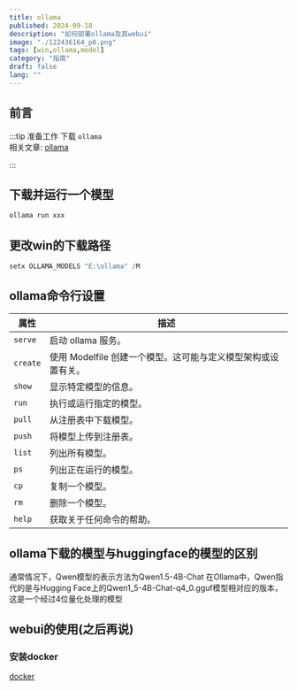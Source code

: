 ```yaml
---
title: ollama
published: 2024-09-18
description: "如何部署ollama及其webui"
image: "./122436164_p0.png"
tags: [win,ollama,model]
category: "指南"
draft: false
lang: ""
---
```


## 前言

:::tip
准备工作 下载 `ollama`\
相关文章:  [ollama](https://github.com/ollama/ollama?tab=readme-ov-file)

:::

##  下载并运行一个模型
```python 
ollama run xxx
```

##  更改win的下载路径
```python 
setx OLLAMA_MODELS "E:\ollama" /M
```

##  ollama命令行设置

| 属性        | 描述                                                                                   |
| ----------- | -------------------------------------------------------------------------------------- |
| `serve`     | 启动 ollama 服务。                                                                      |
| `create`    | 使用 Modelfile 创建一个模型。这可能与定义模型架构或设置有关。                            |
| `show`      | 显示特定模型的信息。                                                                    |
| `run`       | 执行或运行指定的模型。                                                                  |
| `pull`      | 从注册表中下载模型。                                                                    |
| `push`      | 将模型上传到注册表。                                                                    |
| `list`      | 列出所有模型。                                                                          |
| `ps`        | 列出正在运行的模型。                                                                    |
| `cp`        | 复制一个模型。                                                                          |
| `rm`        | 删除一个模型。                                                                          |
| `help`      | 获取关于任何命令的帮助。                                                                |


##  ollama下载的模型与huggingface的模型的区别
通常情况下，Qwen模型的表示方法为Qwen1.5-4B-Chat
在Ollama中，Qwen指代的是与Hugging Face上的Qwen1_5-4B-Chat-q4_0.gguf模型相对应的版本，这是一个经过4位量化处理的模型

##  webui的使用(之后再说)

### 安装docker
[docker](https://desktop.docker.com/win/stable/amd64/Docker%20Desktop%20Installer.exe)

